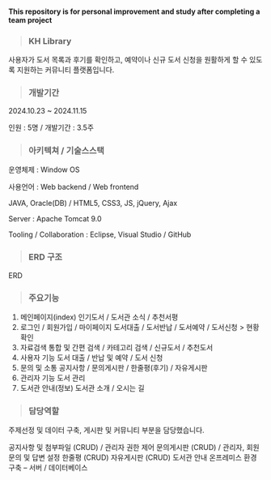 #### **This repository is for personal improvement and study after completing a team project**


> ### **KH Library**  
사용자가 도서 목록과 후기를 확인하고, 예약이나 신규 도서 신청을 원활하게 할 수 있도록 지원하는 커뮤니티 플랫폼입니다.


> ### 개발기간 
2024.10.23 ~ 2024.11.15 


인원 : 5명 / 개발기간 : 3.5주



> ### 아키텍쳐 / 기술스스택 
운영체제 : Window OS

사용언어 : Web backend / Web frontend


JAVA, Oracle(DB) / HTML5, CSS3, JS, jQuery, Ajax

Server : Apache Tomcat 9.0

Tooling / Collaboration : Eclipse, Visual Studio / GitHub


> ### ERD 구조 
ERD

> ### 주요기능
1. 메인페이지(index)
       인기도서 / 도서관 소식 / 추천서평
2. 로그인 / 회원가입 / 마이페이지 
       도서대출 / 도서반납 / 도서예약 / 도서신청 > 현황확인
3. 자료검색 
       통합 및 간편 검색 / 카테고리 검색 / 신규도서 / 추천도서
4. 사용자 기능 
       도서 대출 / 반납 및 예약 / 도서 신청 
5.  문의 및 소통
       공지사항 / 문의게시판 / 한줄평(후기) / 자유게시판
6.  관리자 기능
       도서 관리 
7.  도서관 안내(정보) 
       도서관 소개 / 오시는 길



> ### 담당역할
주제선정 및 데이터 구축, 게시판 및 커뮤니티 부분을 담당했습니다.

공지사항 및 첨부파일 (CRUD) / 관리자 권한 제어
문의게시판 (CRUD) / 관리자, 회원 문의 및 답변 설정 
한줄평 (CRUD) 
자유게시판 (CRUD)
도서관 안내 
온프레미스 환경 구축 – 서버 / 데이터베이스 




        

